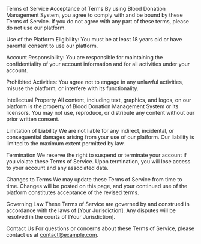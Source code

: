 Terms of Service
Acceptance of Terms
By using Blood Donation Management System, you agree to comply with and be bound by these Terms of Service. If you do not agree with any part of these terms, please do not use our platform.

Use of the Platform
Eligibility: You must be at least 18 years old or have parental consent to use our platform.

Account Responsibility: You are responsible for maintaining the confidentiality of your account information and for all activities under your account.

Prohibited Activities: You agree not to engage in any unlawful activities, misuse the platform, or interfere with its functionality.

Intellectual Property
All content, including text, graphics, and logos, on our platform is the property of Blood Donation Management System or its licensors. You may not use, reproduce, or distribute any content without our prior written consent.

Limitation of Liability
We are not liable for any indirect, incidental, or consequential damages arising from your use of our platform. Our liability is limited to the maximum extent permitted by law.

Termination
We reserve the right to suspend or terminate your account if you violate these Terms of Service. Upon termination, you will lose access to your account and any associated data.

Changes to Terms
We may update these Terms of Service from time to time. Changes will be posted on this page, and your continued use of the platform constitutes acceptance of the revised terms.

Governing Law
These Terms of Service are governed by and construed in accordance with the laws of [Your Jurisdiction]. Any disputes will be resolved in the courts of [Your Jurisdiction].

Contact Us
For questions or concerns about these Terms of Service, please contact us at contact@example.com.